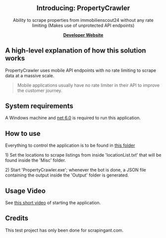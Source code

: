 <div class="Box-body px-5 pb-5" data-target="readme-toc.content">
<article class="markdown-body entry-content container-lg">
<h1 dir="auto" align="center">Introducing: PropertyCrawler</h1>
<p dir="auto" align="center">Ability to scrape properties from immobilienscout24 without any rate limiting (Makes use of unprotected API endpoints)</p>
<p dir="auto" align="center"><a href="https://suheylsbusiness.com/" rel="nofollow"><strong>Developer Website</strong></a></p>
<h2 dir="auto">A high-level explanation of how this solution works</h2>
<p dir="auto">PropertyCrawler uses mobile API endpoints with no rate limiting to scrape data at a massive scale.</p>
<blockquote>
<p dir="auto">Mobile applications usually have no rate limiter in their API to improve the customer journey.</p>
</blockquote>
<h1 dir="auto">System requirements</h1>
<p dir="auto">A Windows machine and <a href="https://dotnet.microsoft.com/en-us/download/dotnet/6.0">net 6.0</a> is required to run this application.</p>
<h1 dir="auto">How to use</h1>
<p dir="auto">Everything to control the application is to be found in <a href="https://github.com/SuheylsBusiness/PropertyCrawler/tree/main/bin/Release/net6.0/publish">this folder</a></p>
<p dir="auto">1) Set the locations to scrape listings from inside 'locationList.txt' that will be found inside the 'Misc' folder.</p>
<p dir="auto">2) Start 'PropertyCrawler.exe'; whenever the bot is done, a JSON file containing the output inside the 'Output' folder is generated.</p>
<h1 dir="auto">Usage Video</h1>
<p dir="auto">See <a href="https://gyazo.com/1c77b638a0f9187513cc253535072824" target="_blank">this short video</a> of starting the application.</p>
<h1 dir="auto">Credits</h1>
<p dir="auto">This test project has only been done for scrapingant.com.</p>
</article>
</div>
